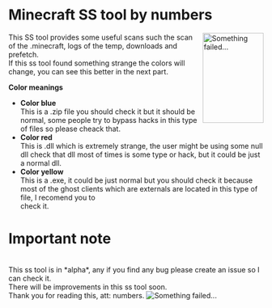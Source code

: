# Minecraft SS tool by numbers

<img src="https://www.wgu.edu/content/dam/web-sites/blog-newsroom/blog/images/national/2019/august/grey-hat-hacking.jpg" align="right"
     alt="Something failed..." width="120" height="178">

This SS tool provides some useful scans such the scan of the .minecraft, logs of the temp, downloads and prefetch. <br>
If this ss tool found something strange the colors will change, you can see this better in the next part.

**Color meanings** <br>
*  **Color blue**<br>
  This is a .zip file you should check it but it should be normal, some people try to bypass hacks in this type of files so please cheack that.
*  **Color red**<br>
  This is .dll which is extremely strange, the user might be using some null dll check that dll most of times is some type or hack, but it could be just a normal dll. <br>
*  **Color yellow** <br>
  This is a .exe, it could be just normal but you should check it because most of the ghost clients which are externals are located in this type of file, I recomend you to <br>
  check it.<br>

# Important note
<br>
This ss tool is in *alpha*, any if you find any bug please create an issue so I can check it.  <br>
There will be improvements in this ss tool soon. <br>
Thank you for reading this, att: numbers.


<img src="https://i.pinimg.com/736x/33/32/6d/33326dcddbf15c56d631e374b62338dc.jpg" alt="Something failed...">
